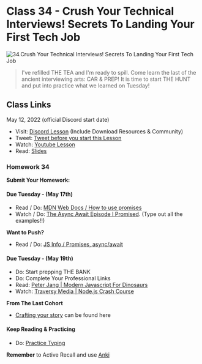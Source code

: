 # Class 34 - Crush Your Technical Interviews! Secrets To Landing Your First Tech Job

![34.Crush Your Technical Interviews! Secrets To Landing Your First Tech Job](https://cdn.hashnode.com/res/hashnode/image/upload/v1676712337212/qoSh7QS9S.png?auto=compress)

> I've refilled THE TEA and I'm ready to spill. Come learn the last of the ancient interviewing arts: CAR & PREP! It is time to start THE HUNT and put into practice what we learned on Tuesday!

## Class Links

May 12, 2022 (official Discord start date)

- Visit: [Discord Lesson](https://discord.com/channels/735923219315425401/738891289071714388/974423788542365696) (Include Download Resources & Community)
- Tweet: [Tweet before you start this Lesson](https://twitter.com/leonnoel/status/1524864541107949568)
- Watch: [Youtube Lesson](https://youtu.be/KM1RyffIKMg)
- Read: [Slides](https://slides.com/leonnoel/100devs2-interview-prep-part-2)

### Homework 34

**Submit Your Homework:**

#### Due Tuesday - (May 17th)

- Read / Do: [MDN Web Docs / How to use promises](https://developer.mozilla.org/en-US/docs/Learn/JavaScript/Asynchronous/Async_await)
- Watch / Do: [The Async Await Episode I Promised](https://youtu.be/vn3tm0quoqE). (Type out all the examples!!)

**Want to Push?**

- Read / Do: [JS Info / Promises, async/await](https://javascript.info/async)

#### Due Tuesday - (May 19th)

- Do: Start prepping THE BANK
- Do: Complete Your Professional Links
- Read: [Peter Jang | Modern Javascript For Dinosaurs](https://medium.com/the-node-js-collection/modern-javascript-explained-for-dinosaurs-f695e9747b70)
- Watch: [Traversy Media | Node.js Crash Course](https://youtu.be/fBNz5xF-Kx4)

**From The Last Cohort**

- [Crafting your story](https://www.youtube.com/watch?v=QoweoDsi5ZI) can be found here

#### Keep Reading & Practicing

- Do: [Practice Typing](https://www.keybr.com/)

**Remember** to Active Recall and use [Anki](https://apps.ankiweb.net/)
